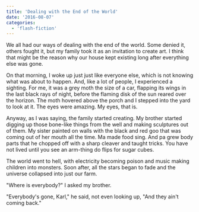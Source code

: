 ```yaml
---
title: 'Dealing with the End of the World'
date: '2016-08-07'
categories:
  - 'flash-fiction'
---
```


We all had our ways of dealing with the end of the world. Some denied it, others
fought it, but my family took it as an invitation to create art. I think that
might be the reason why our house kept existing long after everything else was
gone.

<!-- truncate -->


On that morning, I woke up just just like everyone else, which is not knowing
what was about to happen. And, like a lot of people, I experienced a sighting.
For me, it was a grey moth the size of a car, flapping its wings in the last
black rays of night, before the flaming disk of the sun reared over the horizon.
The moth hovered above the porch and I stepped into the yard to look at it. The
eyes were amazing. My eyes, that is.

Anyway, as I was saying, the family started creating. My brother started digging
up those bone-like things from the well and making sculptures out of them. My
sister painted on walls with the black and red goo that was coming out of her
mouth all the time. Ma made food sing. And pa grew body parts that he chopped
off with a sharp cleaver and taught tricks. You have not lived until you see an
arm-thing do flips for sugar cubes.

The world went to hell, with electricity becoming poison and music making
children into monsters. Soon after, all the stars began to fade and the universe
collapsed into just our farm.

"Where is everybody?" I asked my brother.

"Everybody's gone, Karl," he said, not even looking up, "And they ain't coming
back."
